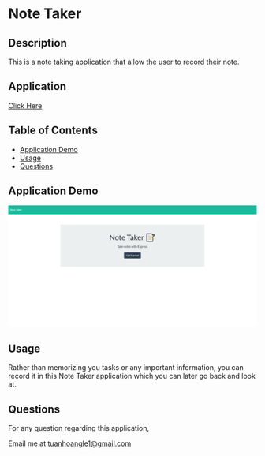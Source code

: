 # Note Taker

## Description

This is a note taking application that allow the user to record their note.

## Application

[Click Here](https://bootcamp-homework-note-taker.herokuapp.com/)

## Table of Contents

- [Application Demo](#applicaiton-demo)
- [Usage](#usage)
- [Questions](#questions)

## Application Demo

![demo](./public/assets/gif/Note_Taker.gif)

## Usage

Rather than memorizing you tasks or any important information, you can record it in this Note Taker application which you can later go back and look at.

## Questions

For any question regarding this application,

Email me at tuanhoangle1@gmail.com
